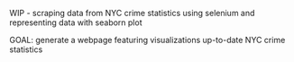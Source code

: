 WIP - scraping data from NYC crime statistics using selenium and representing data with seaborn plot

GOAL: generate a webpage featuring visualizations up-to-date NYC crime statistics
